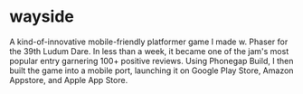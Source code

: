 # wayside
A kind-of-innovative mobile-friendly platformer game I made w. Phaser for the 39th Ludum Dare. In less than a week, it became one of the jam's most popular entry garnering 100+ positive reviews. Using Phonegap Build, I then built the game into a mobile port, launching it on Google Play Store, Amazon Appstore, and Apple App Store.
